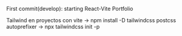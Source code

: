 First commit(develop): starting React-Vite Portfolio

Tailwind en proyectos con vite
-> npm install -D tailwindcss postcss autoprefixer
-> npx tailwindcss init -p